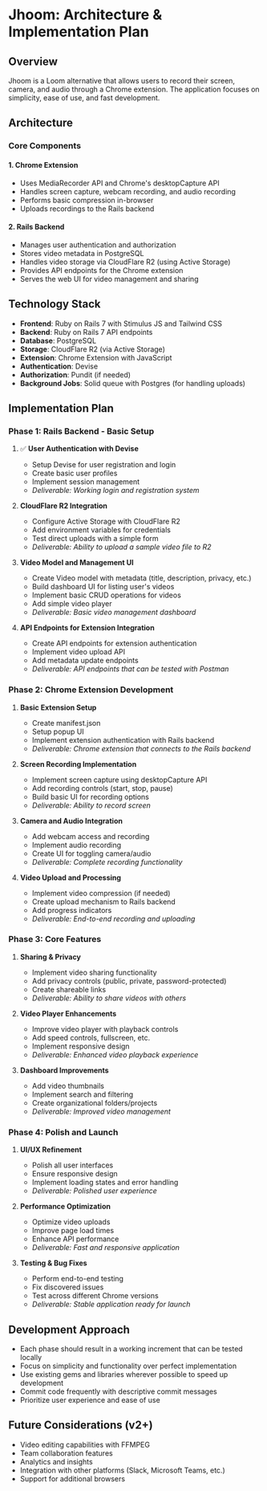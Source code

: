 # Jhoom: Architecture & Implementation Plan

## Overview
Jhoom is a Loom alternative that allows users to record their screen, camera, and audio through a Chrome extension. The application focuses on simplicity, ease of use, and fast development.

## Architecture

### Core Components

#### 1. Chrome Extension
- Uses MediaRecorder API and Chrome's desktopCapture API
- Handles screen capture, webcam recording, and audio recording
- Performs basic compression in-browser
- Uploads recordings to the Rails backend

#### 2. Rails Backend
- Manages user authentication and authorization
- Stores video metadata in PostgreSQL
- Handles video storage via CloudFlare R2 (using Active Storage)
- Provides API endpoints for the Chrome extension
- Serves the web UI for video management and sharing

## Technology Stack

- **Frontend**: Ruby on Rails 7 with Stimulus JS and Tailwind CSS
- **Backend**: Ruby on Rails 7 API endpoints
- **Database**: PostgreSQL
- **Storage**: CloudFlare R2 (via Active Storage)
- **Extension**: Chrome Extension with JavaScript
- **Authentication**: Devise
- **Authorization**: Pundit (if needed)
- **Background Jobs**: Solid queue with Postgres (for handling uploads)

## Implementation Plan

### Phase 1: Rails Backend - Basic Setup
1. ✅ **User Authentication with Devise**
   - Setup Devise for user registration and login
   - Create basic user profiles
   - Implement session management
   - *Deliverable: Working login and registration system*

2. **CloudFlare R2 Integration**
   - Configure Active Storage with CloudFlare R2
   - Add environment variables for credentials
   - Test direct uploads with a simple form
   - *Deliverable: Ability to upload a sample video file to R2*

3. **Video Model and Management UI**
   - Create Video model with metadata (title, description, privacy, etc.)
   - Build dashboard UI for listing user's videos
   - Implement basic CRUD operations for videos
   - Add simple video player
   - *Deliverable: Basic video management dashboard*

4. **API Endpoints for Extension Integration**
   - Create API endpoints for extension authentication
   - Implement video upload API
   - Add metadata update endpoints
   - *Deliverable: API endpoints that can be tested with Postman*

### Phase 2: Chrome Extension Development
1. **Basic Extension Setup**
   - Create manifest.json
   - Setup popup UI
   - Implement extension authentication with Rails backend
   - *Deliverable: Chrome extension that connects to the Rails backend*

2. **Screen Recording Implementation**
   - Implement screen capture using desktopCapture API
   - Add recording controls (start, stop, pause)
   - Build basic UI for recording options
   - *Deliverable: Ability to record screen*

3. **Camera and Audio Integration**
   - Add webcam access and recording
   - Implement audio recording
   - Create UI for toggling camera/audio
   - *Deliverable: Complete recording functionality*

4. **Video Upload and Processing**
   - Implement video compression (if needed)
   - Create upload mechanism to Rails backend
   - Add progress indicators
   - *Deliverable: End-to-end recording and uploading*

### Phase 3: Core Features
1. **Sharing & Privacy**
   - Implement video sharing functionality
   - Add privacy controls (public, private, password-protected)
   - Create shareable links
   - *Deliverable: Ability to share videos with others*

2. **Video Player Enhancements**
   - Improve video player with playback controls
   - Add speed controls, fullscreen, etc.
   - Implement responsive design
   - *Deliverable: Enhanced video playback experience*

3. **Dashboard Improvements**
   - Add video thumbnails
   - Implement search and filtering
   - Create organizational folders/projects
   - *Deliverable: Improved video management*

### Phase 4: Polish and Launch
1. **UI/UX Refinement**
   - Polish all user interfaces
   - Ensure responsive design
   - Implement loading states and error handling
   - *Deliverable: Polished user experience*

2. **Performance Optimization**
   - Optimize video uploads
   - Improve page load times
   - Enhance API performance
   - *Deliverable: Fast and responsive application*

3. **Testing & Bug Fixes**
   - Perform end-to-end testing
   - Fix discovered issues
   - Test across different Chrome versions
   - *Deliverable: Stable application ready for launch*

## Development Approach
- Each phase should result in a working increment that can be tested locally
- Focus on simplicity and functionality over perfect implementation
- Use existing gems and libraries wherever possible to speed up development
- Commit code frequently with descriptive commit messages
- Prioritize user experience and ease of use

## Future Considerations (v2+)
- Video editing capabilities with FFMPEG
- Team collaboration features
- Analytics and insights
- Integration with other platforms (Slack, Microsoft Teams, etc.)
- Support for additional browsers
